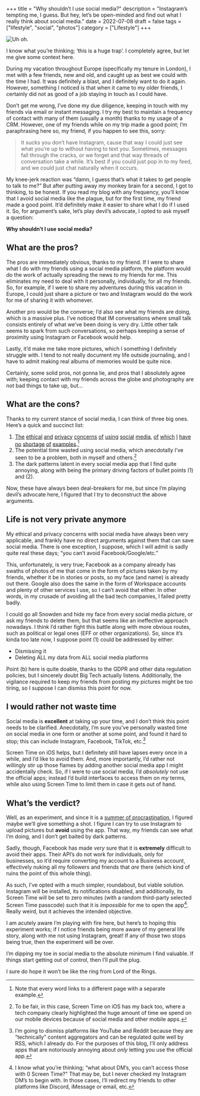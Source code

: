 +++
title = "Why shouldn’t I use social media?"
description = "Instagram’s tempting me, I guess. But hey, let’s be open-minded and find out what I really think about social media."
date = 2022-07-08
draft = false
tags = ["lifestyle", "social", "photos"]
category = ["Lifestyle"]
+++

![Uh oh.](/images/social-media-meme.png)

I know what you’re thinking; ‘this is a huge trap’. I completely agree, but let me give some context here.

During my vacation throughout Europe (specifically my tenure in London), I met with a few friends, new and old, and caught up as best we could with the time I had. It was definitely a blast, and I definitely want to do it again. However, something I noticed is that when it came to my older friends, I certainly did not as good of a job staying in touch as I could have.

Don’t get me wrong, I’ve done my due diligence, keeping in touch with my friends via email or instant messaging. I try my best to maintain a frequency of contact with many of them (usually a month) thanks to my usage of a CRM. However, one of my friends while on my trip made a good point; I’m paraphrasing here so, my friend, if you happen to see this, sorry:

> It sucks you don’t have Instagram, cause that way I could just see what you’re up to without having to text you. Sometimes, messages fall through the cracks, or we forget and that way threads of conversation take a while. It’s best if you could just pop in to my feed, and we could just chat naturally when it occurs.

My knee-jerk reaction was “damn, I guess that’s what it takes to get people to talk to me?” But after putting away my monkey brain for a second, I got to thinking, to be honest. If you read my blog with any frequency, you’ll know that I avoid social media like the plague, but for the first time, my friend made a good point. It’d definitely make it easier to share what I do if I used it. So, for argument’s sake, let’s play devil’s advocate, I opted to ask myself a question:

**Why shouldn’t I use social media?**

## What are the pros?

The pros are immediately obvious, thanks to my friend. If I were to share what I do with my friends using a social media platform, the platform would do the work of actually spreading the news to my friends for me. This eliminates my need to deal with it personally, individually, for all my friends. So, for example, if I were to share my adventures during this vacation in Europe, I could just share a picture or two and Instagram would do the work for me of sharing it with whomever.

Another pro would be the converse; I’d also see what my friends are doing, which is a massive plus. I’ve noticed that IM conversations where small talk consists entirely of what we’ve been doing is very dry. Little other talk seems to spark from such conversations, so perhaps keeping a sense of proximity using Instagram or Facebook would help.

Lastly, it’d make me take more pictures, which I something I definitely struggle with. I tend to not really document my life outside journaling, and I have to admit making real albums of memories would be quite nice.

Certainly, some solid pros, not gonna lie, and pros that I absolutely agree with; keeping contact with my friends across the globe and photography are not bad things to take up, but…

## What are the cons?

Thanks to my current stance of social media, I can think of three big ones. Here’s a quick and succinct list:

1. [The](https://en.wikipedia.org/wiki/Facebook%E2%80%93Cambridge_Analytica_data_scandal "One example.") [ethical](https://www.npr.org/blogs/thetwo-way/2014/06/28/326453204/facebook-scientists-alter-newsfeeds-find-emotions-are-affected-by-it "Another example.") [and](https://www.securitymagazine.com/articles/94327-200-million-facebook-instagram-and-linkedin-users-scraped-data-exposed "Yet another example.") [privacy](https://www.cnet.com/news/privacy/facebook-reportedly-thinks-theres-no-expectation-of-privacy-on-social-media "Even yet another example.") [concerns](https://techcrunch.com/2022/05/16/google-deepmind-nhs-misuse-of-private-data-lawsuit/ "The examples will keep on coming.") [of](https://en.wikipedia.org/wiki/2018_Google_data_breach "I won't stop.") [using](https://threatpost.com/snapchat-privacy-blunder-piques-concerns-about-insider-threats/145074/ "This one in particular is gross.") [social](https://techcrunch.com/2020/12/15/twitter-fined-550k-over-a-data-breach-in-irelands-first-major-gdpr-decision/ "More data breaches!") [media](https://slate.com/technology/2018/04/twitter-sold-data-access-academic-cambridge-analytica-scandal.html "Ha, more Cambridge Analytica issues!"), [of](https://www.reddit.com/r/announcements/comments/93qnm5/we_had_a_security_incident_heres_what_you_need_to/ "Admittedly this one was handled well.") [which](https://www.nbcnews.com/tech/security/tiktok-privacy-threat-sure-so-are-most-your-smartphone-apps-n1233625 "Oop, here goes TikTok as well.") [I](https://www.npr.org/2021/04/09/986005820/after-data-breach-exposes-530-million-facebook-says-it-will-not-notify-users "Welp, they're just doubling down now.") [have](https://www.bbc.com/news/technology-56815478 "Now that is just silly.") [no](https://www.bloomberg.com/news/articles/2021-09-02/whatsapp-fined-266-million-over-data-transparency-violations "WhatsApp, too? Oh no!") [shortage](https://www.reuters.com/article/us-facebook-cyber-whatsapp/whatsapp-urges-users-to-upgrade-app-after-security-breach-idUSKCN1SK0SM "Now that's even worse.") [of](https://matrix.org/blog/2019/04/11/we-have-discovered-and-addressed-a-security-breach-updated-2019-04-12 "Sadly, not even Matrix is immune.") [examples](https://www.theverge.com/2018/2/16/17017078/snapchat-phishing-attack-klkviral-dominican-republic "As you can see, no one is safe.").[^1]
2. The potential time wasted using social media, which anecdotally I’ve seen to be a problem, both in myself and others.[^2]
3. The dark patterns latent in every social media app that I find quite annoying, along with being the primary driving factors of bullet points (1) and (2).

Now, these have always been deal-breakers for me, but since I’m playing devil’s advocate here, I figured that I try to deconstruct the above arguments.

## Life is not very private anymore

My ethical and privacy concerns with social media have always been very applicable, and frankly have no direct arguments against them that can save social media. There is one exception, I suppose, which I will admit is sadly quite real these days; “you can’t avoid Facebook/Google/etc.”

This, unfortunately, is very true; Facebook as a company already has swaths of photos of me that come in the form of pictures taken by my friends, whether it be in stories or posts, so my face (and name) is already out there. Google also does the same in the form of Workspace accounts and plenty of other services I use, so I can’t avoid that either. In other words, in my crusade of avoiding all the bad tech companies, I failed pretty badly.

I could go all Snowden and hide my face from every social media picture, or ask my friends to delete them, but that seems like an ineffective approach nowadays. I think I’d rather fight this battle along with more obvious routes, such as political or legal ones (EFF or other organizations). So, since it’s kinda too late now, I suppose point (1) could be addressed by either:

- Dismissing it
- Deleting ALL my data from ALL social media platforms

Point (b) here is quite doable, thanks to the GDPR and other data regulation policies, but I sincerely doubt Big Tech actually listens. Additionally, the vigilance required to keep my friends from posting my pictures might be too tiring, so I suppose I can dismiss this point for now.

## I would rather not waste time

Social media is **excellent** at taking up your time, and I don’t think this point needs to be clarified. Anecdotally, I’m sure you’ve personally wasted time on social media in one form or another at some point, and found it hard to stop; this can include Instagram, Facebook, TikTok, etc.[^3]

Screen Time on iOS helps, but I definitely still have lapses every once in a while, and I’d like to avoid them. And, more importantly, I’d rather not willingly stir up those flames by adding another social media app I might accidentally check. So, if I were to use social media, I’d _absolutely_ not use the official apps; instead I’d build interfaces to access them on _my_ terms, while also using Screen Time to limit them in case it gets out of hand.

## What’s the verdict?

Well, as an experiment, and since it is a [summer of procrastination](https://blog.stormhub.io/2022/06/24/i-miss-procrastinating/ "Place where I explain what summer of procrastination is."), I figured maybe we’ll give something a shot. I figure I can try to use Instagram to upload pictures but **avoid** using the app. That way, my friends can see what I’m doing, and I don’t get baited by dark patterns.

Sadly, though, Facebook has made _very_ sure that it is **extremely** difficult to avoid their apps. Their API’s do not work for individuals, only for businesses, so it’d require converting my account to a Business account, effectively nuking all my followers and friends that _are_ there (which kind of ruins the point of this whole thing).

As such, I’ve opted with a much simpler, roundabout, but viable solution. Instagram will be installed, its notifications disabled, and additionally, its Screen Time will be set to zero minutes (with a random third-party selected Screen Time passcode) such that it is _impossible_ for me to open the app[^4]. Really weird, but it achieves the intended objective.

I am acutely aware I’m playing with fire here, but here’s to hoping this experiment works; if I notice friends being more aware of my general life story, along with me not using Instagram, great! If any of those two stops being true, then the experiment will be over.

I’m dipping my toe in social media to the absolute minimum I find valuable. If things start getting out of control, then I’ll pull the plug.

I sure do hope it won’t be like the ring from Lord of the Rings.

[^1]:	Note that every word links to a different page with a separate example.

[^2]:	To be fair, in this case, Screen Time on iOS has my back too, where a tech company clearly highlighted the huge amount of time we spend on our mobile devices because of social media and other mobile apps.

[^3]:	I’m going to dismiss platforms like YouTube and Reddit because they are “technically” content aggregators and can be regulated quite well by RSS, which I already do. For the purposes of this blog, I’ll only address apps that are notoriously annoying about _only_ letting you use the official app.

[^4]:	I know what you’re thinking; “what about DM’s, you can’t access those with 0 Screen Time?” That may be, but I never checked my Instagram DM’s to begin with. In those cases, I’ll redirect my friends to other platforms like Discord, iMessage or email, etc.
